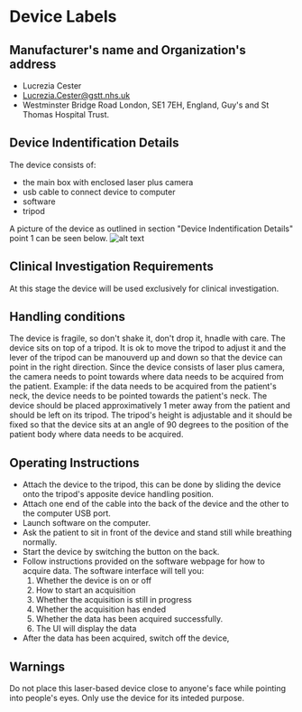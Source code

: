 # Device Labels

## Manufacturer's name and Organization's address
* Lucrezia Cester
* Lucrezia.Cester@gstt.nhs.uk
* Westminster Bridge Road London, SE1 7EH, England, Guy's and St Thomas Hospital Trust.

## Device Indentification Details
The device consists of:
* the main box with enclosed laser plus camera
* usb cable to connect device to computer
* software
* tripod

A picture of the device as outlined in section "Device Indentification Details" point 1 can be seen below.
![alt text](light-hearted-device.png)

## Clinical Investigation Requirements
At this stage the device will be used exclusively for clinical investigation.

## Handling conditions
The device is fragile, so don't shake it, don't drop it, hnadle with care. The device sits on top of a tripod. It is ok to move the tripod
to adjust it and the lever of the tripod can be manouverd up and down so that the device can point in the right direction. Since 
the device consists of laser plus camera, the camera needs to point towards where data needs to be  acquired from the patient. Example: if the 
data needs to be acquired from the patient's neck, the device needs to be pointed towards the patient's neck. The device should be placed 
approximatively 1 meter away from the patient and should be left on its tripod. The tripod's height is adjustable and it should be fixed
so that the device sits at an angle of 90 degrees to the position of the patient body where data needs to be acquired. 

## Operating Instructions
* Attach the device to the tripod, this can be done by sliding the device onto the tripod's apposite device handling position.
* Attach one end of the cable into the back of the device and the other to the computer USB port.
* Launch software on the computer.
* Ask the patient to sit in front of the device and stand still while breathing normally.
* Start the device by switching the button on the back.
* Follow instructions provided on the software webpage for how to acquire data. The software interface will tell you:
   1. Whether the device is on or off
   2. How to start an acquisition
   3. Whether the acquisition is still in progress
   4. Whether the acquisition has ended
   5. Whether the data has been acquired successfully. 
   7. The UI will display the data
* After the data has been acquired, switch off the device,

## Warnings
Do not place this laser-based device close to anyone's face while pointing into people's eyes. Only use the device for its inteded purpose.
